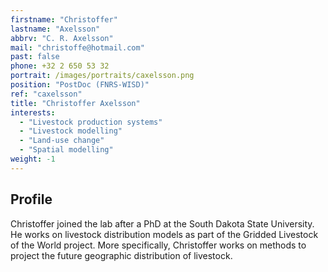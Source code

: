 ```yaml
---
firstname: "Christoffer"
lastname: "Axelsson"
abbrv: "C. R. Axelsson"
mail: "christoffe@hotmail.com"
past: false
phone: +32 2 650 53 32
portrait: /images/portraits/caxelsson.png
position: "PostDoc (FNRS-WISD)"
ref: "caxelsson"
title: "Christoffer Axelsson"
interests:
  - "Livestock production systems"
  - "Livestock modelling"
  - "Land-use change"
  - "Spatial modelling"
weight: -1
---
```


## Profile

Christoffer joined the lab after a PhD at the South Dakota State University. He works on livestock distribution models as part of the Gridded Livestock of 
the World project. More specifically, Christoffer works on methods to project the future geographic distribution of livestock.

